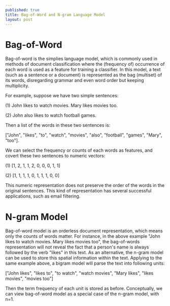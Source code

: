 ```yaml
---
published: true
title: Bag-of-Word and N-gram Language Model
layout: post
---
```

# Bag-of-Word
Bag-of-word is the simplies language model, which is commonly used in methods of document classification where the (frequency of) occurrence of each word is used as a feature for training a classifier. In this model, a text (such as a sentence or a document) is represented as the bag (multiset) of its words, disregarding grammar and even word order but keeping multiplicity. 

For example, suppose we have two simple sentences:

(1) John likes to watch movies. Mary likes movies too.

(2) John also likes to watch football games.

Then a list of the words in these two sentences is:

["John", "likes", "to", "watch", "movies", "also", "football", "games", "Mary", "too"].

We can select the frequency or counts of each words as features, and covert these two sentences to numeric vectors:

(1) [1, 2, 1, 1, 2, 0, 0, 0, 1, 1]

(2) [1, 1, 1, 1, 0, 1, 1, 1, 0, 0]

This numeric representation does not preserve the order of the words in the original sentences. This kind of representation has several successful applications, such as email filtering.

# N-gram Model
Bag-of-word model is an orderless document representation, which means only the counts of words matter. For instance, in the above example "John likes to watch movies. Mary likes movies too", the bag-of-words representation will not reveal the fact that a person's name is always followed by the verb "likes" in this text. As an alternative, the n-gram model can be used to store this spatial information within the text. Applying to the same example above, a bigram model will parse the text into following units:

["John likes", "likes to", "to watch", "watch movies", "Mary likes", "likes movies", "movies too"]

Then the term frequency of each unit is stored as before. Conceptually, we can view bag-of-word model as a special case of the n-gram model, with n=1.



